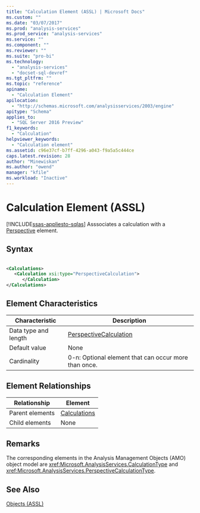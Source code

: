 ```yaml
---
title: "Calculation Element (ASSL) | Microsoft Docs"
ms.custom: ""
ms.date: "03/07/2017"
ms.prod: "analysis-services"
ms.prod_service: "analysis-services"
ms.service: ""
ms.component: ""
ms.reviewer: ""
ms.suite: "pro-bi"
ms.technology: 
  - "analysis-services"
  - "docset-sql-devref"
ms.tgt_pltfrm: ""
ms.topic: "reference"
apiname: 
  - "Calculation Element"
apilocation: 
  - "http://schemas.microsoft.com/analysisservices/2003/engine"
apitype: "Schema"
applies_to: 
  - "SQL Server 2016 Preview"
f1_keywords: 
  - "Calculation"
helpviewer_keywords: 
  - "Calculation element"
ms.assetid: c96e37cf-b7ff-4296-a043-f9a5a5c444ce
caps.latest.revision: 28
author: "Minewiskan"
ms.author: "owend"
manager: "kfile"
ms.workload: "Inactive"
---
```

# Calculation Element (ASSL)
[!INCLUDE[ssas-appliesto-sqlas](../../../includes/ssas-appliesto-sqlas.md)]
  Asssociates a calculation with a [Perspective](../../../analysis-services/scripting/objects/perspective-element-assl.md) element.  
  
## Syntax  
  
```xml  
  
<Calculations>  
   <Calculation xsi:type="PerspectiveCalculation">  
      </Calculation>  
</Calculations>  
```  
  
## Element Characteristics  
  
|Characteristic|Description|  
|--------------------|-----------------|  
|Data type and length|[PerspectiveCalculation](../../../analysis-services/scripting/data-type/perspectivecalculation-data-type-assl.md)|  
|Default value|None|  
|Cardinality|0-n: Optional element that can occur more than once.|  
  
## Element Relationships  
  
|Relationship|Element|  
|------------------|-------------|  
|Parent elements|[Calculations](../../../analysis-services/scripting/collections/calculations-element-assl.md)|  
|Child elements|None|  
  
## Remarks  
 The corresponding elements in the Analysis Management Objects (AMO) object model are <xref:Microsoft.AnalysisServices.CalculationType> and <xref:Microsoft.AnalysisServices.PerspectiveCalculationType>.  
  
## See Also  
 [Objects &#40;ASSL&#41;](../../../analysis-services/scripting/objects/objects-assl.md)  
  
  

